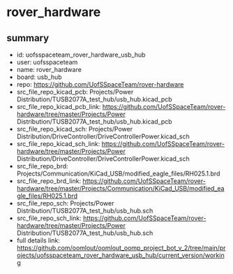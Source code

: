 # rover_hardware
 
## summary 
* id: uofsspaceteam_rover_hardware_usb_hub
* user: uofsspaceteam
* name: rover_hardware
* board: usb_hub
* repo: https://github.com/UofSSpaceTeam/rover-hardware
* src_file_repo_kicad_pcb: Projects/Power Distribution/TUSB2077A_test_hub/usb_hub.kicad_pcb
* src_file_repo_kicad_pcb_link: https://github.com/UofSSpaceTeam/rover-hardware/tree/master/Projects/Power Distribution/TUSB2077A_test_hub/usb_hub.kicad_pcb
* src_file_repo_kicad_sch: Projects/Power Distribution/DriveController/DriveControllerPower.kicad_sch
* src_file_repo_kicad_sch_link: https://github.com/UofSSpaceTeam/rover-hardware/tree/master/Projects/Power Distribution/DriveController/DriveControllerPower.kicad_sch
* src_file_repo_brd: Projects/Communication/KiCad_USB/modified_eagle_files/RH025.1.brd
* src_file_repo_brd_link: https://github.com/UofSSpaceTeam/rover-hardware/tree/master/Projects/Communication/KiCad_USB/modified_eagle_files/RH025.1.brd
* src_file_repo_sch: Projects/Power Distribution/TUSB2077A_test_hub/usb_hub.sch
* src_file_repo_sch_link: https://github.com/UofSSpaceTeam/rover-hardware/tree/master/Projects/Power Distribution/TUSB2077A_test_hub/usb_hub.sch
* full details link: https://github.com/oomlout/oomlout_oomp_project_bot_v_2/tree/main/projects/uofsspaceteam_rover_hardware_usb_hub/current_version/working  







